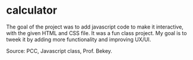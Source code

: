 # calculator
The goal of the project was to add javascript code to make it interactive, with the given HTML and CSS file. It was a fun class project. My goal is to tweek it by adding more functionality and improving UX/UI.

Source: PCC, Javascript class, Prof. Bekey.

